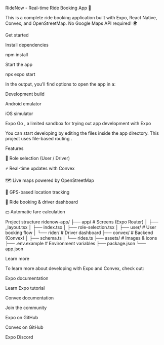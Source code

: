 RideNow - Real-time Ride Booking App 👋

This is a complete ride booking application built with Expo, React Native, Convex, and OpenStreetMap.
No Google Maps API required! 🌍

Get started

Install dependencies

npm install


Start the app

npx expo start


In the output, you’ll find options to open the app in a:

Development build

Android emulator

iOS simulator

Expo Go
, a limited sandbox for trying out app development with Expo

You can start developing by editing the files inside the app directory.
This project uses file-based routing
.

Features

🎯 Role selection (User / Driver)

⚡ Real-time updates with Convex

🗺️ Live maps powered by OpenStreetMap

📡 GPS-based location tracking

🚖 Ride booking & driver dashboard

💵 Automatic fare calculation

Project structure
ridenow-app/
├── app/              # Screens (Expo Router)
│   ├── _layout.tsx
│   ├── index.tsx
│   ├── role-selection.tsx
│   ├── user/         # User booking flow
│   └── rider/        # Driver dashboard
├── convex/           # Backend (Convex)
│   ├── schema.ts
│   └── rides.ts
├── assets/           # Images & icons
├── .env.example      # Environment variables
├── package.json
└── app.json

Learn more

To learn more about developing with Expo and Convex, check out:

Expo documentation

Learn Expo tutorial

Convex documentation

Join the community

Expo on GitHub

Convex on GitHub

Expo Discord
